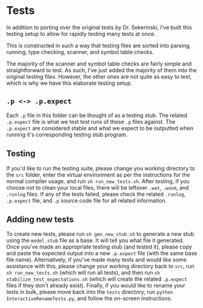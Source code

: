 # Tests

In addition to porting over the original tests by Dr. Sekerinski, I've built this testing setup to allow for rapidly testing many tests at once.

This is constructed in such a way that testing files are sorted into parsing, running, type checking, scanner, and symbol table checks.

The majority of the scanner and symbol table checks are fairly simple and straightforward to test. As such, I've just added the majority of them into the original testing files. However, the other ones are not quite as easy to test, which is why we have this elaborate testing setup.

## `.p <-> .p.expect`

Each `.p` file in this folder can be thought of as a testing stub. The related `.p.expect` file is what we test test runs of these `.p` files against. The `.p.expect` are considered stable and what we expect to be outputted when running it's corresponding testing stub program.

## Testing

If you'd like to run the testing suite, please change you working directory to the `src` folder, enter the virtual environment as per the instructions for the normal compiler usage, and run `sh run_new_tests.sh`. After testing, if you choose not to clean your local files, there will be leftover `.wat`, `.wasm`, and `.runlog` files. If any of the tests failed, please check the related `.runlog`, `.p.expect` file, and `.p` source code file for all related information.

## Adding new tests

To create new tests, please run `sh gen_new_stub.sh` to generate a new stub using the `model.stub` file as a base. It will tell you what file it generated. Once you've made an appropriate testing stub (and tested it), please copy and paste the expected output into a new `.p.expect` file (with the same base file name). Alternatively, if you've made many tests and would like some assistance with this, please change your working directory back to `src`, run `sh run_new_tests.sh` (which will run all tests), and then run `sh stabilize_test_expectations.sh` (which will create the related `.p.expect` files if they don't already exist). Finally, if you would like to rename your tests in bulk, please move back into the `tests` directory, run `python InteractiveRenameTests.py`, and follow the on-screen instructions.
